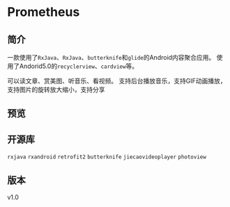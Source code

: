 # Prometheus
## 简介
一款使用了`RxJava`、`RxJava`、`butterknife`和`glide`的Android内容聚合应用。
使用了Andorid5.0的`recyclerview`、`cardview`等。

可以读文章、赏美图、听音乐、看视频。
支持后台播放音乐，支持GIF动画播放，支持图片的旋转放大缩小，支持分享
## 预览
## 开源库
`rxjava`
`rxandroid`
`retrofit2`
`butterknife`
`jiecaovideoplayer`
`photoview`
## 版本
v1.0
